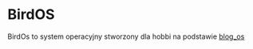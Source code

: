 # BirdOS
BirdOs  to system operacyjny stworzony dla hobbi na podstawie [blog_os](https://github.com/phil-opp/blog_os)
